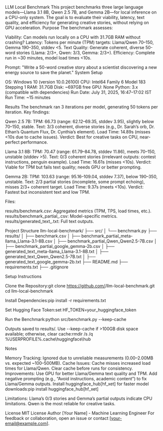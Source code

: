 LLM Local Benchmark
This project benchmarks three large language models—Llama 3.1 8B, Qwen 2.5 7B, and Gemma 2B—for local inference on a CPU-only system. The goal is to evaluate their viability, latency, text quality, and efficiency for generating creative stories, without relying on GPU acceleration.
Purpose
The benchmark assesses:

Viability: Can models run locally on a CPU with 31.7GB RAM without crashing?
Latency: Tokens per minute (TPM) targets: Llama/Qwen 70–150, Gemma 190–350, stddev <5.
Text Quality: Generate coherent, diverse 50-word stories (Llama: 2/3+, Qwen: 3/3, Gemma: 2/3+).
Efficiency: Complete run in ~30 minutes, model load times <10s.

Prompt: "Write a 50-word creative story about a scientist discovering a new energy source to save the planet."
System Setup

OS: Windows 10 (version 10.0.26100)
CPU: Intel64 Family 6 Model 183 Stepping 1
RAM: 31.7GB
Disk: ~697GB free
GPU: None
Python: 3.x (compatible with dependencies)
Run Date: July 31, 2025, 16:47–17:02 IST
Run Time: ~15 minutes

Results
The benchmark ran 3 iterations per model, generating 50 tokens per iteration. Key findings:

Qwen 2.5 7B:
TPM: 66.73 (range: 62.12–69.35, stddev 3.95), slightly below 70–150, stable.
Text: 3/3 coherent, diverse stories (e.g., Dr. Sarah’s orb, Dr. Ethan’s Quantum Flux, Dr. Cynthia’s element).
Load Time: 14.89s (misses <10s due to cache issues).
Verdict: Best for creative tasks on CPU, near-perfect performance.


Llama 3.1 8B:
TPM: 70.47 (range: 61.79–84.78, stddev 11.86), meets 70–150, unstable (stddev >5).
Text: 0/3 coherent stories (irrelevant outputs: contest instructions, penguin example).
Load Time: 16.61s (misses <10s).
Verdict: Viable for TPM but fails text quality; needs GPU or better prompting.


Gemma 2B:
TPM: 103.63 (range: 95.16–109.04, stddev 7.37), below 190–350, unstable.
Text: 2/3 partial stories (incomplete, some prompt echoing), misses 2/3+ coherent target.
Load Time: 9.37s (meets <10s).
Verdict: Fastest but inconsistent text and low TPM.



Files:

results/benchmark.csv: Aggregated metrics (TPM, TPS, load times, etc.).
results/benchmark_partial_<model>.csv: Model-specific metrics.
results/generated_text_<model>.txt: Full text outputs.

Project Structure
llm-local-benchmark/
├── src/
│   └── benchmark.py
├── results/
│   ├── benchmark.csv
│   ├── benchmark_partial_meta-llama_Llama-3.1-8B.csv
│   ├── benchmark_partial_Qwen_Qwen2.5-7B.csv
│   ├── benchmark_partial_google_gemma-2b.csv
│   ├── generated_text_meta-llama_Llama-3.1-8B.txt
│   ├── generated_text_Qwen_Qwen2.5-7B.txt
│   ├── generated_text_google_gemma-2b.txt
├── README.md
├── requirements.txt
├── .gitignore

Setup Instructions

Clone the Repository:git clone https://github.com/<your-username>/llm-local-benchmark.git
cd llm-local-benchmark


Install Dependencies:pip install -r requirements.txt


Set Hugging Face Token:set HF_TOKEN=your_huggingface_token


Run the Benchmark:python src/benchmark.py --keep-cache


Outputs saved to results/.
Use --keep-cache if >100GB disk space available; otherwise, clear cache:rmdir /s /q %USERPROFILE%\.cache\huggingface\hub





Notes

Memory Tracking: Ignored due to unreliable measurements (0.00–2.00MB vs. expected ~100–500MB).
Cache Issues: Cache misses increased load times for Llama/Qwen. Clear cache before runs for consistency.
Improvements:
Use GPU for better Llama/Gemma text quality and TPM.
Add negative prompting (e.g., “Avoid instructions, academic content”) to fix Llama/Gemma outputs.
Install huggingface_hub[hf_xet] for faster model downloads:pip install huggingface_hub[hf_xet]




Limitations: Llama’s 0/3 stories and Gemma’s partial outputs indicate CPU limitations. Qwen is the most reliable for creative tasks.

License
MIT License
Author
[Your Name] - Machine Learning Engineer
For feedback or collaboration, open an issue or contact [your-email@example.com].

